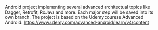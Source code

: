 Android project implementing several advanced architectual topics like Dagger, Retrofit, RxJava and more.
Each major step will be saved into its own branch.
The project is based on the Udemy courese Advanced Android:
https://www.udemy.com/advanced-android/learn/v4/content

